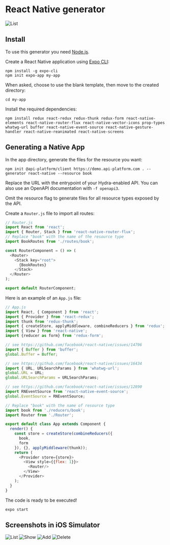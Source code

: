 # React Native generator

![List](images/react-native/create-client-react-native-list.png)

## Install

To use this generator you need [Node.js](https://nodejs.org/).

Create a React Native application using [Expo CLI](https://docs.expo.io/workflow/expo-cli/):

```console
npm install -g expo-cli
npm init expo-app my-app
```

When asked, choose to use the blank template, then move to the created directory:

```console
cd my-app
```

Install the required dependencies:

```console
npm install redux react-redux redux-thunk redux-form react-native-elements react-native-router-flux react-native-vector-icons prop-types whatwg-url buffer react-native-event-source react-native-gesture-handler react-native-reanimated react-native-screens
````

## Generating a Native App

In the app directory, generate the files for the resource you want:

```console
npm init @api-platform/client https://demo.api-platform.com . --generator react-native --resource book
```

Replace the URL with the entrypoint of your Hydra-enabled API.
You can also use an OpenAPI documentation with `-f openapi3`.

Omit the resource flag to generate files for all resource types exposed by the API.

Create a `Router.js` file to import all routes:

```javascript
// Router.js
import React from 'react';
import { Router, Stack } from 'react-native-router-flux';
// Replace "book" with the name of the resource type
import BookRoutes from './routes/book';

const RouterComponent = () => (
  <Router>
    <Stack key="root">
      {BookRoutes}
    </Stack>
  </Router>
);

export default RouterComponent;
```

Here is an example of an `App.js` file:

```javascript
// App.js
import React, { Component } from 'react';
import { Provider } from 'react-redux';
import thunk from 'redux-thunk';
import { createStore, applyMiddleware, combineReducers } from 'redux';
import { View } from 'react-native';
import {reducer as form} from 'redux-form';

// see https://github.com/facebook/react-native/issues/14796
import { Buffer } from 'buffer';
global.Buffer = Buffer;

// see https://github.com/facebook/react-native/issues/16434
import { URL, URLSearchParams } from 'whatwg-url';
global.URL = URL;
global.URLSearchParams = URLSearchParams;

// see https://github.com/facebook/react-native/issues/12890
import RNEventSource from 'react-native-event-source';
global.EventSource = RNEventSource;

// Replace "book" with the name of resource type
import book from './reducers/book';
import Router from './Router';

export default class App extends Component {
  render() {
    const store = createStore(combineReducers({
      book,
      form
    }), {}, applyMiddleware(thunk));
    return (
      <Provider store={store}>
        <View style={{flex: 1}}>
          <Router/>
        </View>
      </Provider>
    );
  }
}
```

The code is ready to be executed!

```console
expo start
```

## Screenshots in iOS Simulator

![List](images/react-native/create-client-react-native-list.png) ![Show](images/react-native/create-client-react-native-show.png)
![Add](images/react-native/create-client-react-native-add.png) ![Delete](images/react-native/create-client-react-native-delete.png)
